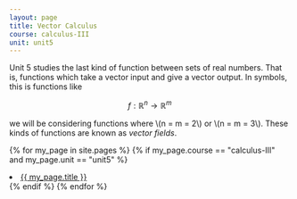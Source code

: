```yaml
---
layout: page
title: Vector Calculus
course: calculus-III
unit: unit5
---
```


Unit 5 studies the last kind of function between sets of real numbers. That is, functions which take a vector input and give a vector output. In symbols, this is functions like 

$$ f: \mathbb{R}^n \to \mathbb{R}^m$$

we will be considering functions where \\(n = m = 2\\) or \\(n = m = 3\\). These kinds of functions are known as *vector fields*. 

{% for my_page in site.pages %}
{% if  my_page.course == "calculus-III" and my_page.unit == "unit5" %}
<li> <a class="page-link" href="{{ my_page.url | prepend: site.baseurl }}">{{ my_page.title }}</a> </li>
{% endif %}
{% endfor %}
